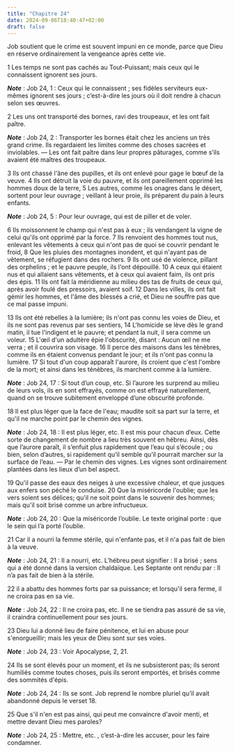 ```yaml
---
title: "Chapitre 24"
date: 2024-09-06T18:40:47+02:00
draft: false
---
```



Job soutient que le crime est souvent impuni en ce monde, parce que Dieu en réserve ordinairement la vengeance après cette vie.


1 Les temps ne sont pas cachés au Tout-Puissant; mais ceux qui le connaissent ignorent ses jours.

***Note*** :  Job 24, 1 : Ceux qui le connaissent ; ses fidèles serviteurs eux-mêmes ignorent ses jours ; c’est-à-dire les jours où il doit rendre à chacun selon ses œuvres.


2 Les uns ont transporté des bornes, ravi des troupeaux, et les ont fait paître.

***Note*** :  Job 24, 2 : Transporter les bornes était chez les anciens un très grand crime. Ils regardaient les limites comme des choses sacrées et inviolables. ― Les ont fait paître dans leur propres pâturages, comme s’ils avaient été maîtres des troupeaux.

3 Ils ont chassé l'âne des pupilles, et ils ont enlevé pour gage le bœuf de la veuve. 4 Ils ont détruit la voie du pauvre, et ils ont pareillement opprimé les hommes doux de la terre, 5 Les autres, comme les onagres dans le désert, sortent pour leur ouvrage ; veillant à leur proie, ils préparent du pain à leurs enfants.

***Note*** :  Job 24, 5 : Pour leur ouvrage, qui est de piller et de voler.

6 Ils moissonnent le champ qui n'est pas à eux ; ils vendangent la vigne de celui qu'ils ont opprimé par la force. 7 Ils renvoient des hommes tout nus, enlevant les vêtements à ceux qui n'ont pas de quoi se couvrir pendant le froid, 8 Que les pluies des montagnes inondent, et qui n'ayant pas de vêtement, se réfugient dans des rochers. 9 Ils ont usé de violence, pillant des orphelins ; et le pauvre peuple, ils l'ont dépouillé. 10 A ceux qui étaient nus et qui allaient sans vêtements, et à ceux qui avaient faim, ils ont pris des épis. 11 Ils ont fait la méridienne au milieu des tas de fruits de ceux qui, après avoir foulé des pressoirs, avaient soif. 12 Dans les villes, ils ont fait gémir les hommes, et l'âme des blessés a crié, et Dieu ne souffre pas que ce mal passe impuni.


13 Ils ont été rebelles à la lumière; ils n'ont pas connu les voies de Dieu, et ils ne sont pas revenus par ses sentiers, 14 L'homicide se lève dès le grand matin, il tue l'indigent et le pauvre; et pendant la nuit, il sera comme un voleur. 15 L'œil d'un adultère épie l'obscurité, disant : Aucun œil ne me verra ; et il couvrira son visage. 16 Il perce des maisons dans les ténèbres, comme ils en étaient convenus pendant le jour; et ils n'ont pas connu la lumière. 17 Si tout d'un coup apparaît l'aurore, ils croient que c'est l'ombre de la mort; et ainsi dans les ténèbres, ils marchent comme à la lumière.

***Note*** :  Job 24, 17 : Si tout d’un coup, etc. Si l’aurore les surprend au milieu de leurs vols, ils en sont effrayés, comme on est effrayé naturellement, quand on se trouve subitement enveloppé d’une obscurité profonde.


18 Il est plus léger que la face de l'eau; maudite soit sa part sur la terre, et qu'il ne marche point par le chemin des vignes.

***Note*** :  Job 24, 18 : Il est plus léger, etc. Il est mis pour chacun d’eux. Cette sorte de changement de nombre a lieu très souvent en hébreu. Ainsi, dès que l’aurore paraît, il s’enfuit plus rapidement que l’eau qui s’écoule ; ou bien, selon d’autres, si rapidement qu’il semble qu’il pourrait marcher sur la surface de l’eau. ― Par le chemin des vignes. Les vignes sont ordinairement plantées dans les lieux d’un bel aspect.

19 Qu'il passe des eaux des neiges à une excessive chaleur, et que jusques aux enfers son péché le conduise. 20 Que la miséricorde l'oublie; que les vers soient ses délices; qu'il ne soit point dans le souvenir des hommes; mais qu'il soit brisé comme un arbre infructueux.

***Note*** :  Job 24, 20 : Que la miséricorde l’oublie. Le texte original porte : que le sein qui l’a porté l’oublie.

21 Car il a nourri la femme stérile, qui n'enfante pas, et il n'a pas fait de bien à la veuve.

***Note*** :  Job 24, 21 : Il a nourri, etc. L’hébreu peut signifier : Il a brisé ; sens qui a été donné dans la version chaldaïque. Les Septante ont rendu par : Il n’a pas fait de bien à la stérile.

22 il a abattu des hommes forts par sa puissance; et lorsqu'il sera ferme, il ne croira pas en sa vie.

***Note*** :  Job 24, 22 : Il ne croira pas, etc. Il ne se tiendra pas assuré de sa vie, il craindra continuellement pour ses jours.

23 Dieu lui a donné lieu de faire pénitence, et lui en abuse pour s'enorgueillir; mais les yeux de Dieu sont sur ses voies.

***Note*** :  Job 24, 23 : Voir Apocalypse, 2, 21.

24 Ils se sont élevés pour un moment, et ils ne subsisteront pas; ils seront humiliés comme toutes choses, puis ils seront emportés, et brisés comme des sommités d'épis.

***Note*** :  Job 24, 24 : Ils se sont. Job reprend le nombre pluriel qu’il avait abandonné depuis le verset 18.


25 Que s'il n'en est pas ainsi, qui peut me convaincre d'avoir menti, et mettre devant Dieu mes paroles?

***Note*** :  Job 24, 25 : Mettre, etc. , c’est-à-dire les accuser, pour les faire condamner.

